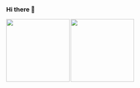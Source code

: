 ### Hi there 👋

<!--
**tetsuyaohno/tetsuyaohno** is a ✨ _special_ ✨ repository because its `README.md` (this file) appears on your GitHub profile.

Here are some ideas to get you started:

- 🔭 I’m currently working on ...
- 🌱 I’m currently learning ...
- 👯 I’m looking to collaborate on ...
- 🤔 I’m looking for help with ...
- 💬 Ask me about ...
- 📫 How to reach me: ...
- 😄 Pronouns: ...
- ⚡ Fun fact: ...
-->
<a href="https://github.com/tetsuyaohno">
  <img align="left" height="170px" src="https://github-readme-stats.vercel.app/api?username=tetsuyaohno&count_private=true&show_icons=true&theme=merko" />
</a>
<a href="https://github.com/tetsuyaohno">
  <img align="left" height="170px" src="https://github-readme-stats.vercel.app/api/top-langs/?username=tetsuyaohno&layout=compact&theme=merko" />
</a>
